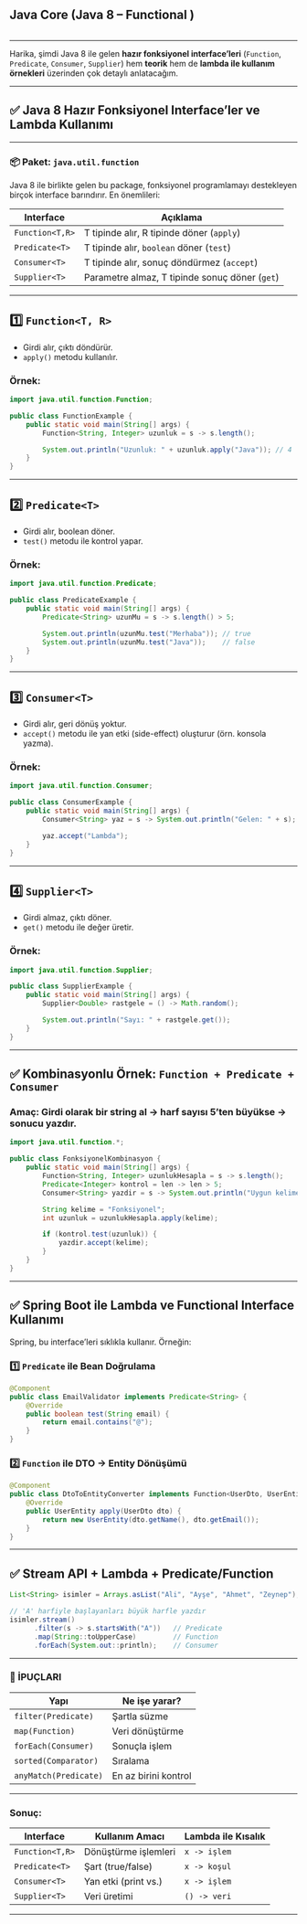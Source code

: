 ## Java Core (Java 8 – Functional )
```sh 

```
---


Harika, şimdi Java 8 ile gelen **hazır fonksiyonel interface’leri** (`Function`, `Predicate`, `Consumer`, `Supplier`) hem **teorik** hem de **lambda ile kullanım örnekleri** üzerinden çok detaylı anlatacağım.

---

## ✅ Java 8 Hazır Fonksiyonel Interface’ler ve Lambda Kullanımı

---

### 📦 Paket: `java.util.function`

Java 8 ile birlikte gelen bu package, fonksiyonel programlamayı destekleyen birçok interface barındırır. En önemlileri:

| Interface       | Açıklama                                       |
| --------------- | ---------------------------------------------- |
| `Function<T,R>` | T tipinde alır, R tipinde döner (`apply`)      |
| `Predicate<T>`  | T tipinde alır, `boolean` döner (`test`)       |
| `Consumer<T>`   | T tipinde alır, sonuç döndürmez (`accept`)     |
| `Supplier<T>`   | Parametre almaz, T tipinde sonuç döner (`get`) |

---

## 1️⃣ `Function<T, R>`

* Girdi alır, çıktı döndürür.
* `apply()` metodu kullanılır.

### Örnek:

```java
import java.util.function.Function;

public class FunctionExample {
    public static void main(String[] args) {
        Function<String, Integer> uzunluk = s -> s.length();

        System.out.println("Uzunluk: " + uzunluk.apply("Java")); // 4
    }
}
```

---

## 2️⃣ `Predicate<T>`

* Girdi alır, boolean döner.
* `test()` metodu ile kontrol yapar.

### Örnek:

```java
import java.util.function.Predicate;

public class PredicateExample {
    public static void main(String[] args) {
        Predicate<String> uzunMu = s -> s.length() > 5;

        System.out.println(uzunMu.test("Merhaba")); // true
        System.out.println(uzunMu.test("Java"));    // false
    }
}
```

---

## 3️⃣ `Consumer<T>`

* Girdi alır, geri dönüş yoktur.
* `accept()` metodu ile yan etki (side-effect) oluşturur (örn. konsola yazma).

### Örnek:

```java
import java.util.function.Consumer;

public class ConsumerExample {
    public static void main(String[] args) {
        Consumer<String> yaz = s -> System.out.println("Gelen: " + s);

        yaz.accept("Lambda");
    }
}
```

---

## 4️⃣ `Supplier<T>`

* Girdi almaz, çıktı döner.
* `get()` metodu ile değer üretir.

### Örnek:

```java
import java.util.function.Supplier;

public class SupplierExample {
    public static void main(String[] args) {
        Supplier<Double> rastgele = () -> Math.random();

        System.out.println("Sayı: " + rastgele.get());
    }
}
```

---

## ✅ Kombinasyonlu Örnek: `Function + Predicate + Consumer`

### Amaç: Girdi olarak bir string al → harf sayısı 5’ten büyükse → sonucu yazdır.

```java
import java.util.function.*;

public class FonksiyonelKombinasyon {
    public static void main(String[] args) {
        Function<String, Integer> uzunlukHesapla = s -> s.length();
        Predicate<Integer> kontrol = len -> len > 5;
        Consumer<String> yazdir = s -> System.out.println("Uygun kelime: " + s);

        String kelime = "Fonksiyonel";
        int uzunluk = uzunlukHesapla.apply(kelime);

        if (kontrol.test(uzunluk)) {
            yazdir.accept(kelime);
        }
    }
}
```

---

## ✅ Spring Boot ile Lambda ve Functional Interface Kullanımı

Spring, bu interface’leri sıklıkla kullanır. Örneğin:

### 1️⃣ `Predicate` ile Bean Doğrulama

```java
@Component
public class EmailValidator implements Predicate<String> {
    @Override
    public boolean test(String email) {
        return email.contains("@");
    }
}
```

### 2️⃣ `Function` ile DTO → Entity Dönüşümü

```java
@Component
public class DtoToEntityConverter implements Function<UserDto, UserEntity> {
    @Override
    public UserEntity apply(UserDto dto) {
        return new UserEntity(dto.getName(), dto.getEmail());
    }
}
```

---

## ✅ Stream API + Lambda + Predicate/Function

```java
List<String> isimler = Arrays.asList("Ali", "Ayşe", "Ahmet", "Zeynep");

// 'A' harfiyle başlayanları büyük harfle yazdır
isimler.stream()
      .filter(s -> s.startsWith("A"))   // Predicate
      .map(String::toUpperCase)         // Function
      .forEach(System.out::println);    // Consumer
```

---

### 🎯 İPUÇLARI

| Yapı                  | Ne işe yarar?        |
| --------------------- | -------------------- |
| `filter(Predicate)`   | Şartla süzme         |
| `map(Function)`       | Veri dönüştürme      |
| `forEach(Consumer)`   | Sonuçla işlem        |
| `sorted(Comparator)`  | Sıralama             |
| `anyMatch(Predicate)` | En az birini kontrol |

---

### Sonuç:

| Interface       | Kullanım Amacı       | Lambda ile Kısalık |
| --------------- | -------------------- | ------------------ |
| `Function<T,R>` | Dönüştürme işlemleri | `x -> işlem`       |
| `Predicate<T>`  | Şart (true/false)    | `x -> koşul`       |
| `Consumer<T>`   | Yan etki (print vs.) | `x -> işlem`       |
| `Supplier<T>`   | Veri üretimi         | `() -> veri`       |

---
